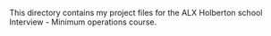 This directory contains my project files for the ALX Holberton school Interview - Minimum operations course.
